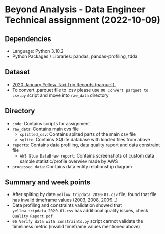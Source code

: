 # Beyond Analysis - Data Engineer Technical assignment (2022-10-09)
 
## Dependencies
- Language: Python 3.10.2
- Python Packages / Libraries: pandas, pandas-profiling, tdda

## Dataset
- [2020 January Yellow Taxi Trip Records (parquet).](https://d37ci6vzurychx.cloudfront.net/trip-data/yellow_tripdata_2020-01.parquet)
- To convert .parquet file to .csv please use `00 Convert parquet to csv.py` script and move into `raw_data` directory

## Directory
- `code`: Contains scripts for assignment
- `raw_data`: Contains main cvs file
   - `splitted_csv`: Contains splited parts of the main csv file
   - `sqlite`: Contains SQLite database with loaded files from above
- `reports`: Contains data profiling, data quality raport and data constraint file
   - `AWS Glue DataBrew report`: Contains screenshots of custom data sample statistic/profile overwiev made by AWS
- `processed_data`: Contains data entity relationship diagram

## Summary and week points
- After spliting by date `yellow_tripdata_2020-01.csv` file, found that file has invalid timeframe values (2003, 2008, 2009...) 
- Data profiling and constraints validation showed that `yellow_tripdata_2020-01.csv` has additional quality issues, check `Quality Raport.pdf` 
- `06 Verify data with constraints.py` script cannot validate the timeliness metric (invalid timeframe values mentioned above)

